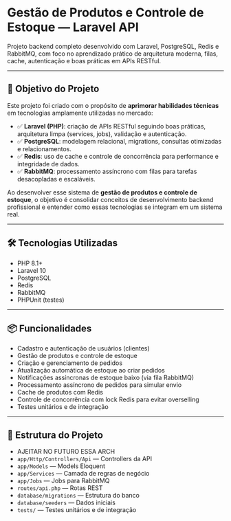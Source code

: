 # Gestão de Produtos e Controle de Estoque — Laravel API

Projeto backend completo desenvolvido com Laravel, PostgreSQL, Redis e RabbitMQ, com foco no aprendizado prático de arquitetura moderna, filas, cache, autenticação e boas práticas em APIs RESTful.

---

## 🎯 Objetivo do Projeto

Este projeto foi criado com o propósito de **aprimorar habilidades técnicas** em tecnologias amplamente utilizadas no mercado:

- ✅ **Laravel (PHP)**: criação de APIs RESTful seguindo boas práticas, arquitetura limpa (services, jobs), validação e autenticação.
- ✅ **PostgreSQL**: modelagem relacional, migrations, consultas otimizadas e relacionamentos.
- ✅ **Redis**: uso de cache e controle de concorrência para performance e integridade de dados.
- ✅ **RabbitMQ**: processamento assíncrono com filas para tarefas desacopladas e escaláveis.

Ao desenvolver esse sistema de **gestão de produtos e controle de estoque**, o objetivo é consolidar conceitos de desenvolvimento backend profissional e entender como essas tecnologias se integram em um sistema real.

---

## 🛠️ Tecnologias Utilizadas

- PHP 8.1+  
- Laravel 10  
- PostgreSQL  
- Redis  
- RabbitMQ  
- PHPUnit (testes)

---

## 📦 Funcionalidades

- Cadastro e autenticação de usuários (clientes)  
- Gestão de produtos e controle de estoque  
- Criação e gerenciamento de pedidos  
- Atualização automática de estoque ao criar pedidos  
- Notificações assíncronas de estoque baixo (via fila RabbitMQ)  
- Processamento assíncrono de pedidos para simular envio  
- Cache de produtos com Redis  
- Controle de concorrência com lock Redis para evitar overselling  
- Testes unitários e de integração

---

## 📁 Estrutura do Projeto
- AJEITAR NO FUTURO ESSA ARCH
- `app/Http/Controllers/Api` — Controllers da API  
- `app/Models` — Models Eloquent  
- `app/Services` — Camada de regras de negócio  
- `app/Jobs` — Jobs para RabbitMQ  
- `routes/api.php` — Rotas REST  
- `database/migrations` — Estrutura do banco  
- `database/seeders` — Dados iniciais  
- `tests/` — Testes unitários e de integração

